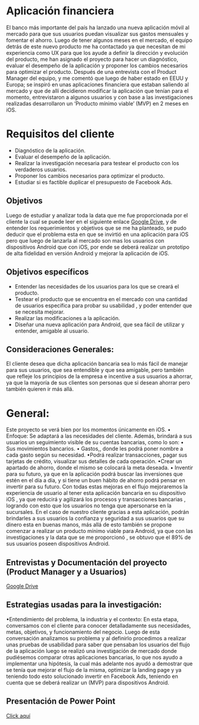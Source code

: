 # Aplicación financiera

El banco más importante del país ha lanzado una nueva aplicación móvil al mercado para que sus usuarios puedan visualizar sus gastos mensuales y fomentar el ahorro. Luego de tener algunos meses en el mercado, el equipo detrás de este nuevo producto me ha contactado ya que  necesitan de mi experiencia como  UX para que los ayude a definir la dirección y evolución del producto, me han asignado el proyecto para hacer un diagnóstico, evaluar el desempeño de la aplicación y proponer los cambios necesarios para optimizar el producto. 
Después de una entrevista con el Product Manager del equipo, y me comentó que luego de haber estado en EEUU y Europa; se inspiró en unas aplicaciones financiera que estaban saliendo al mercado y que de allí decidieron modificar la aplicación que tenían para el momento, entrevistaron a algunos usuarios y con base a las investigaciones realizadas desarrollaron un ‘Producto mínimo viable’ (MVP) en 2 meses en iOS.


# Requisitos del cliente

* Diagnóstico de la aplicación.
* Evaluar el desempeño de la aplicación.
* Realizar la investigación necesaria para testear el producto con los verdaderos usuarios.
* Proponer los cambios necesarios para optimizar el producto. 
* Estudiar si es factible duplicar el presupuesto de Facebook Ads.

## Objetivos
Luego de estudiar y analizar toda la data que me fue proporcionada por el cliente la cual se puede leer en el siguiente enlace [ Google Drive](https://drive.google.com/drive/u/0/folders/1NWf4701uKDsCK0eLNI8RXEocrI1g1zqd),  y de entender los requerimientos y objetivos que se me ha planteado, se pudo deducir que el problema esta en que se invirtió en una aplicación para iOS pero que luego de lanzarla al mercado son mas los usuarios con dispositivos Android que con iOS, por ende se deberá realizar un prototipo de alta fidelidad en versión Android y mejorar la aplicación de iOS.

## Objetivos específicos
* Entender las necesidades de los usuarios para los que se creará el producto.
* Testear el producto que se encuentra en el mercado con una cantidad de usuarios específica para probar su usabilidad , y poder entender que se necesita mejorar.
* Realizar las modificaciones a la aplicación.
* Diseñar una nueva aplicación para Android, que sea fácil de utilizar y entender, amigable al usuario.

##  Consideraciones Generales:

El cliente desea que dicha aplicación bancaria  sea lo más fácil de manejar para sus usuarios, que sea entendible y que sea amigable, pero también que refleje los principios de la empresa e incentive a sus usuarios a ahorrar, ya que la mayoría de sus clientes son personas que si desean ahorrar pero también quieren ir más allá.

# General:
Este proyecto se verá bien por los momentos únicamente en  iOS. 
• Enfoque: Se adaptará a las necesidades del cliente. Además, brindará a sus usuarios un seguimiento visible de su cuentas bancarias, como lo son: • Sus movimientos bancarios.
• Gastos,, donde les podrá poner nombre a cada gasto según su necesidad.
•Podrá realizar transacciones, pagar sus tarjetas de crédito, visualizar sus detalles de cada operación.
•Crear un apartado de ahorro, donde el mismo se colocará la meta deseada.
• Inventir para su futuro, ya que en la aplicación podrá buscar las inversiones que estén en el día a día, y si tiene un buen hábito de ahorro podrá pensar en invertir para su futuro.
Con todas estas mejoras en el flujo mejoraremos  la experiencia de usuario al tener esta aplicación bancaria en su dispositivo iOS , ya que reducirá y agilizará los procesos y transacciones bancarias , logrando con esto que los usuarios no tenga que apersonarse en la sucursales. En el caso de nuestro cliente gracias a esta aplicación, podrán brindarles a sus usuarios la confianza y  seguridad a sus usuarios que su dinero esta en buenas manos, más allá de esto también se propone comenzar a realizar un producto mínimo viable para Android, ya que con las investigaciones y la data que se me proporcionó , se obtuvo que el 89% de sus usuarios poseen dispositivos Android.

## Entrevistas y Documentación del proyecto (Product Manager y a Usuarios)
[Google Drive](https://drive.google.com/drive/folders/1_R3s9PJQoqM4xm87h4ZHRHApL1u2Nz-p)

##  Estrategias usadas para la investigación:

•Entendimiento del problema, la industria y el contexto: En esta etapa, conversamos con el cliente para conocer detalladamente sus necesidades, metas, objetivos, y funcionamiento del negocio. Luego de esta conversación analizamos su problema y al definirlo procedimos a realizar  unas pruebas de usabilidad para saber que pensaban los usuarios del flujo de la aplicación luego se realizó una investigación de mercado donde pudiésemos comparar otras aplicaciones bancarias, lo que nos ayudo a implementar una hipótesis, la cual más adelante nos ayudó a demostrar que se tenía que mejorar el flujo de la misma, optimizar la landing page y ya teniendo todo esto solucionado invertir en Facebook Ads, teniendo en cuenta que se deberá realizar un (MVP) para dispositivos Android. 

## Presentación de Power Point

[Click aquí](https://docs.google.com/presentation/d/1-2MIGgrk8DTcP26IeJVzNu2mpgw2WPu8vwYW0W1y75M/edit?usp=sharing)

